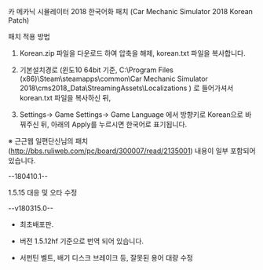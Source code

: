 카 메카닉 시뮬레이터 2018 한국어화 패치
(Car Mechanic Simulator 2018 Korean Patch)

패치 적용 방법

1. Korean.zip 파일을 다운로드 하여 압축을 해제, korean.txt 파일을 복사합니다.

2. 기본설치경로 (윈도10 64bit 기준, C:\Program Files (x86)\Steam\steamapps\common\Car Mechanic Simulator 2018\cms2018_Data\StreamingAssets\Localizations )
로 들어가셔서 korean.txt 파일을 복사하신 뒤, 

3. Settings-> Game Settings-> Game Language 에서 방향키로 Korean으로 바꿔주신 뒤, 아래의 Apply를 누르시면 한국어로 표기됩니다.



※ 근근웹 일편단신님의 패치(http://bbs.ruliweb.com/pc/board/300007/read/2135001) 내용이 일부 포함되어 있습니다.

--180410.1--

1.5.15 대응 및 오타 수정

--v180315.0--

- 최초배포판.
- 버전 1.5.12hf 기준으로 번역 되어 있습니다.

- 서펀틴 벨트, 배기 디스크 브레이크 등, 잘못된 용어 대량 수정
